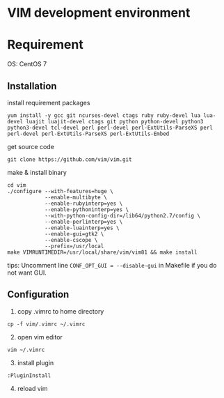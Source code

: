 # VIM development environment

# Requirement

OS: CentOS 7

## Installation

install requirement packages

```
yum install -y gcc git ncurses-devel ctags ruby ruby-devel lua lua-devel luajit luajit-devel ctags git python python-devel python3 python3-devel tcl-devel perl perl-devel perl-ExtUtils-ParseXS perl perl-devel perl-ExtUtils-ParseXS perl-ExtUtils-Embed
```

get source code

```
git clone https://github.com/vim/vim.git
```

make & install binary

```
cd vim
./configure --with-features=huge \
            --enable-multibyte \
            --enable-rubyinterp=yes \
            --enable-pythoninterp=yes \
            --with-python-config-dir=/lib64/python2.7/config \
            --enable-perlinterp=yes \
            --enable-luainterp=yes \
            --enable-gui=gtk2 \
            --enable-cscope \
            --prefix=/usr/local
make VIMRUNTIMEDIR=/usr/local/share/vim/vim81 && make install
```
tips: Uncomment line `CONF_OPT_GUI = --disable-gui` in Makefile if you do not want GUI.

## Configuration

1. copy .vimrc to home directory
```
cp -f vim/.vimrc ~/.vimrc
```

2. open vim editor
```
vim ~/.vimrc
```

3. install plugin
```
:PluginInstall
```

4. reload vim
